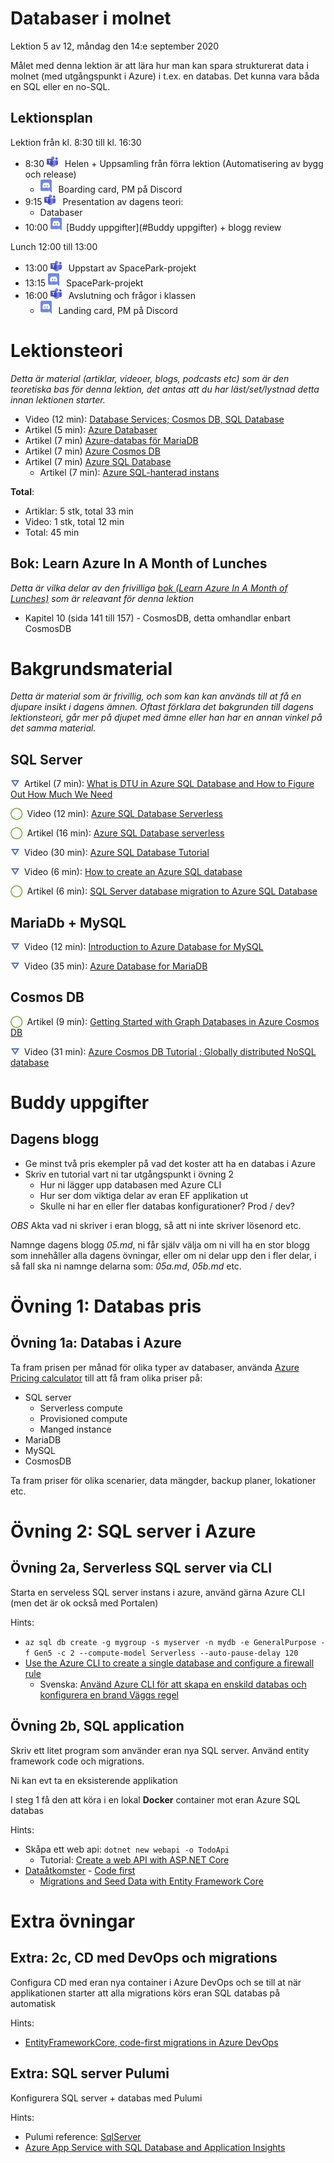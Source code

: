 # Databaser i molnet

Lektion 5 av 12, måndag den 14:e september 2020

Målet med denna lektion är att lära hur man kan spara strukturerat data i molnet (med utgångspunkt i Azure) i t.ex. en databas. Det kunna vara båda en SQL eller en no-SQL.

## Lektionsplan
Lektion från kl. 8:30 till kl. 16:30

* 8:30 <img style="margin-right:0.5em;" src="assets/images/teams18.png"  alt="Teams"/> Helen + Uppsamling från förra lektion (Automatisering av bygg och release)
  * <img style="margin-right:0.5em;" src="assets/images/discord18.png" alt="Discord"/> Boarding card, PM på Discord
* 9:15 <img style="margin-right:0.5em;" src="assets/images/teams18.png"  alt="Teams"/> Presentation av dagens teori: 
  * Databaser
* 10:00 <img style="margin-right:0.5em;" src="assets/images/discord18.png" alt="Discord"/>[Buddy uppgifter](#Buddy uppgifter) + blogg review

Lunch 12:00 till 13:00

* 13:00 <img style="margin-right:0.5em;" src="assets/images/teams18.png" alt="Teams"/> Uppstart av SpacePark-projekt
* 13:15 <img style="margin-right:0.5em;" src="assets/images/discord18.png" alt="Discord"/> SpacePark-projekt
* 16:00 <img style="margin-right:0.5em;" src="assets/images/teams18.png" alt="Teams"/> Avslutning och frågor i klassen
  * <img style="margin-right:0.5em;" src="assets/images/discord18.png" alt="Discord"/> Landing card, PM på Discord

# Lektionsteori
*Detta är material (artiklar, videoer, blogs, podcasts etc) som är den teoretiska bas för denna lektion, det antas att du har läst/set/lystnad detta innan lektionen starter.*

* Video (12 min): [Database Services; Cosmos DB, SQL Database](https://www.youtube.com/watch?v=RqD4nMyBazU)
* Artikel (5 min): [Azure Databaser](https://azure.microsoft.com/sv-se/product-categories/databases/)
* Artikel (7 min) [Azure-databas för MariaDB](https://azure.microsoft.com/sv-se/services/mariadb/)
* Artikel (7 min) [Azure Cosmos DB](https://azure.microsoft.com/sv-se/services/cosmos-db/)
* Artikel (7 min) [Azure SQL Database](https://azure.microsoft.com/sv-se/services/sql-database/)
  * Artikel (7 min): [Azure SQL-hanterad instans](https://azure.microsoft.com/sv-se/services/azure-sql/sql-managed-instance/)

**Total**:

- Artiklar: 5 stk, total 33 min
- Video: 1 stk, total 12 min
- Total: 45 min

## Bok: Learn Azure In A Month of Lunches

*Detta är vilka delar av den frivilliga [bok (Learn Azure In A Month of Lunches)](info_learningmaterial.md) som är releavant för denna lektion*

* Kapitel 10 (sida 141 till 157) - CosmosDB, detta omhandlar enbart CosmosDB

# Bakgrundsmaterial

*Detta är material som är frivillig, och som kan kan används till at få en djupare insikt i dagens ämnen. Oftast förklara det bakgrunden till dagens lektionsteori, går mer på djupet med ämne eller han har en annan vinkel på det samma material.*

## SQL Server

<span style="color:#5874B9; font-weight: 900; margin-right:0.5em;">&#9661;</span>Artikel (7 min): [What is DTU in Azure SQL Database and How to Figure Out How Much We Need](https://www.spotlightcloud.io/blog/what-is-dtu-in-azure-sql-database-and-how-much-do-we-need)

<span style="color:#7EAE42; font-weight: 900; margin-right:0.5em;">&#9711;</span>Video (12 min): [Azure SQL Database Serverless](https://www.youtube.com/watch?v=2ykwUOfEPoU)

<span style="color:#7EAE42; font-weight: 900; margin-right:0.5em;">&#9711;</span>Artikel  (16 min): [Azure SQL Database serverless](https://docs.microsoft.com/en-us/azure/azure-sql/database/serverless-tier-overview)

<span style="color:#5874B9; font-weight: 900; margin-right:0.5em;">&#9661;</span>Video (30 min): [Azure SQL Database Tutorial](https://www.youtube.com/watch?v=BgvEOkcR0Wk)

<span style="color:#5874B9; font-weight: 900; margin-right:0.5em;">&#9661;</span>Video (6 min): [How to create an Azure SQL database](https://www.youtube.com/watch?v=p7X8lH_XMtI)

<span style="color:#7EAE42; font-weight: 900; margin-right:0.5em;">&#9711;</span>Artikel (6 min): [SQL Server database migration to Azure SQL Database](https://docs.microsoft.com/en-us/azure/azure-sql/database/migrate-to-database-from-sql-server)

## MariaDb + MySQL

<span style="color:#5874B9; font-weight: 900; margin-right:0.5em;">&#9661;</span>Video (12 min): [Introduction to Azure Database for MySQL](https://www.youtube.com/watch?v=F66qd93h-1I)

<span style="color:#5874B9; font-weight: 900; margin-right:0.5em;">&#9661;</span>Video (35 min): [Azure Database for MariaDB](https://www.youtube.com/watch?v=FVG_l-ucS_U)

## Cosmos DB

<span style="color:#7EAE42; font-weight: 900; margin-right:0.5em;">&#9711;</span>Artikel (9 min): [Getting Started with Graph Databases in Azure Cosmos DB](https://towardsdatascience.com/getting-started-with-graph-databases-in-azure-cosmos-db-cbfbf708cda5)

<span style="color:#5874B9; font-weight: 900; margin-right:0.5em;">&#9661;</span>Video (31 min): [Azure Cosmos DB Tutorial ; Globally distributed NoSQL database](https://www.youtube.com/watch?v=R_Fi59j6BMo)

# Buddy uppgifter

## Dagens blogg

* Ge minst två pris ekempler på vad det koster att ha en databas i Azure
* Skriv en tutorial vart ni tar utgångspunkt i övning 2
  * Hur ni lägger upp databasen med Azure CLI
  * Hur ser dom viktiga delar av eran EF applikation ut
  * Skulle ni har en eller fler databas konfigurationer? Prod / dev?

*OBS* Akta vad ni skriver i eran blogg, så att ni inte skriver lösenord etc.

Namnge dagens blogg *05.md*, ni får själv välja om ni vill ha en stor blogg som innehåller alla dagens övningar, eller om ni delar upp den i fler delar, i så fall ska ni namnge delarna som: *05a.md*, *05b.md* etc.

# Övning 1: Databas pris

## Övning 1a: Databas i Azure

Ta fram prisen per månad för olika typer av databaser, använda [Azure Pricing calculator](https://azure.microsoft.com/en-us/pricing/calculator) till att få fram olika priser på:

* SQL server
  * Serverless compute
  * Provisioned compute
  * Manged instance
* MariaDB
* MySQL
* CosmosDB

Ta fram priser för olika scenarier, data mängder, backup planer, lokationer etc.

# Övning 2: SQL server i Azure

## Övning 2a, Serverless SQL server via CLI

Starta en serveless SQL server instans i azure, använd gärna Azure CLI (men det är ok också med Portalen)

Hints:

* `az sql db create -g mygroup -s myserver -n mydb -e GeneralPurpose -f Gen5 -c 2 --compute-model Serverless --auto-pause-delay 120`
* [Use the Azure CLI to create a single database and configure a firewall rule](https://docs.microsoft.com/en-us/azure/azure-sql/database/scripts/create-and-configure-database-cli)
  * Svenska: [Använd Azure CLI för att skapa en enskild databas och konfigurera en brand Väggs regel](https://docs.microsoft.com/sv-se/azure/azure-sql/database/scripts/create-and-configure-database-cli)

## Övning 2b, SQL application

Skriv ett litet program som använder eran nya SQL server. Använd entity framework  code och migrations.

Ni kan evt ta en eksisterende applikation

I steg 1 få den att köra i en lokal **Docker** container mot eran Azure SQL databas

Hints:

* Skåpa ett web api: `dotnet new webapi -o TodoApi`
  * Tutorial: [Create a web API with ASP.NET Core](https://docs.microsoft.com/en-us/aspnet/core/tutorials/first-web-api?view=aspnetcore-3.1&tabs=visual-studio-code)
* [Dataåtkomster](https://pgbsnh19.github.io/dataatkomst/) - [Code first](https://pgbsnh19.github.io/dataatkomst/lecture_06_codefirst.html)
  * [Migrations and Seed Data with Entity Framework Core](https://code-maze.com/migrations-and-seed-data-efcore/)

# Extra övningar

## Extra: 2c, CD med DevOps och migrations

Configura CD med eran nya container i Azure DevOps och se till at när applikationen starter att alla migrations körs eran SQL databas på automatisk

Hints:

* [EntityFrameworkCore, code-first migrations in Azure DevOps](https://medium.com/vx-company/entityframeworkcore-code-first-migrations-in-azure-devops-b5eb845fce18)

## Extra: SQL server Pulumi

Konfigurera SQL server + databas med Pulumi

Hints:

* Pulumi reference: [SqlServer](https://www.pulumi.com/docs/reference/pkg/azure/sql/sqlserver/)
* [Azure App Service with SQL Database and Application Insights](https://github.com/pulumi/examples/blob/master/azure-cs-appservice/AppServiceStack.cs)

